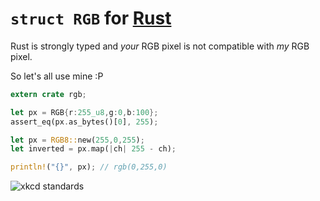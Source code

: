 # `struct RGB` for [Rust](https://www.rust-lang.org)

Rust is strongly typed and *your* RGB pixel is not compatible with *my* RGB pixel.

So let's all use mine :P

```rust
extern crate rgb;

let px = RGB{r:255_u8,g:0,b:100};
assert_eq(px.as_bytes()[0], 255);

let px = RGB8::new(255,0,255);
let inverted = px.map(|ch| 255 - ch);

println!("{}", px); // rgb(0,255,0)
```

![xkcd standards](https://imgs.xkcd.com/comics/standards.png)
